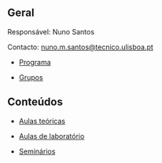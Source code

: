 ## Geral

Responsável: Nuno Santos

Contacto: nuno.m.santos@tecnico.ulisboa.pt

* [Programa](programa.pdf)

* [Grupos](grupos.pdf)

## Conteúdos

* [Aulas teóricas](teoricas.md)

* [Aulas de laboratório](labs.md)

* [Seminários](seminarios.md)


